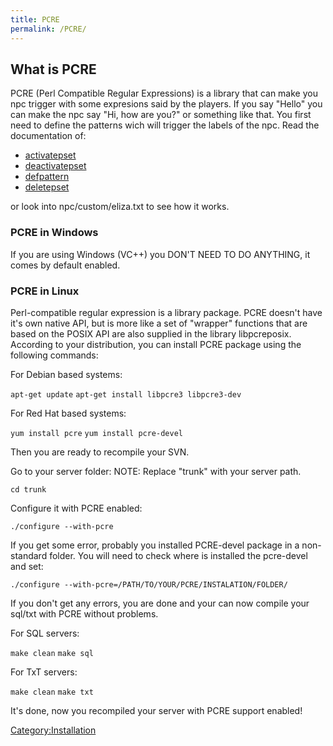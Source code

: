 ```yaml
---
title: PCRE
permalink: /PCRE/
---
```


What is PCRE
------------

PCRE (Perl Compatible Regular Expressions) is a library that can make you npc trigger with some expresions said by the players. If you say "Hello" you can make the npc say "Hi, how are you?" or something like that. You first need to define the patterns wich will trigger the labels of the npc. Read the documentation of:

-   [activatepset](activatepset)
-   [deactivatepset](deactivatepset)
-   [defpattern](defpattern)
-   [deletepset](deletepset)

or look into npc/custom/eliza.txt to see how it works.

### PCRE in Windows

If you are using Windows (VC++) you DON'T NEED TO DO ANYTHING, it comes by default enabled.

### PCRE in Linux

Perl-compatible regular expression is a library package. PCRE doesn't have it's own native API, but is more like a set of "wrapper" functions that are based on the POSIX API are also supplied in the library libpcreposix. According to your distribution, you can install PCRE package using the following commands:

For Debian based systems:

`apt-get update`
`apt-get install libpcre3 libpcre3-dev`

For Red Hat based systems:

`yum install pcre`
`yum install pcre-devel`

Then you are ready to recompile your SVN.

Go to your server folder: NOTE: Replace "trunk" with your server path.

`cd trunk`

Configure it with PCRE enabled:

`./configure --with-pcre`

If you get some error, probably you installed PCRE-devel package in a non-standard folder. You will need to check where is installed the pcre-devel and set:

`./configure --with-pcre=/PATH/TO/YOUR/PCRE/INSTALATION/FOLDER/`

If you don't get any errors, you are done and your can now compile your sql/txt with PCRE without problems.

For SQL servers:

`make clean`
`make sql`

For TxT servers:

`make clean`
`make txt`

It's done, now you recompiled your server with PCRE support enabled!

[Category:Installation](Category:Installation)
